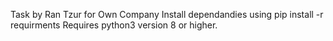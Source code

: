 Task by Ran Tzur for Own Company
Install dependandies using pip install -r requirments
Requires python3 version 8 or higher.
